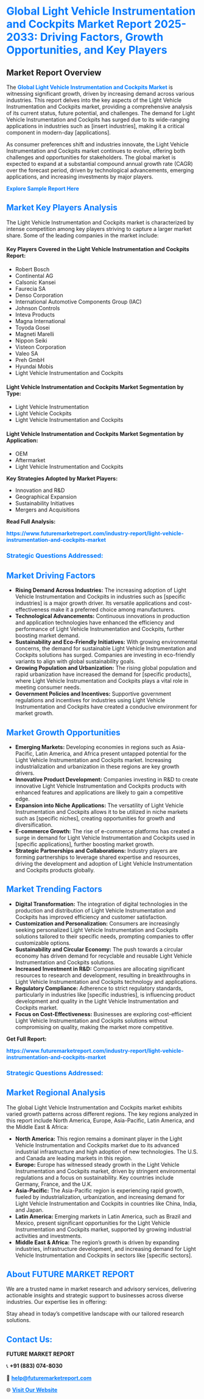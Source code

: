 <h1 style="color: #007BFF;">Global Light Vehicle Instrumentation and Cockpits Market Report 2025-2033: Driving Factors, Growth Opportunities, and Key Players</h1>

<section id="overview">
<h2>Market Report Overview</h2>
<p>The <a href="https://www.futuremarketreport.com/industry-report/light-vehicle-instrumentation-and-cockpits-market" style="color: #007BFF; text-decoration: none;"><strong>Global Light Vehicle Instrumentation and Cockpits Market</strong></a> is witnessing significant growth, driven by increasing demand across various industries. This report delves into the key aspects of the Light Vehicle Instrumentation and Cockpits market, providing a comprehensive analysis of its current status, future potential, and challenges. The demand for Light Vehicle Instrumentation and Cockpits has surged due to its wide-ranging applications in industries such as [insert industries], making it a critical component in modern-day [applications].</p>
<p>As consumer preferences shift and industries innovate, the Light Vehicle Instrumentation and Cockpits market continues to evolve, offering both challenges and opportunities for stakeholders. The global market is expected to expand at a substantial compound annual growth rate (CAGR) over the forecast period, driven by technological advancements, emerging applications, and increasing investments by major players.</p>
</section>

<section id="overview">
<p><a href="https://www.futuremarketreport.com/request-sample/reportId=110221" style="color: #007BFF; text-decoration: none;"><strong>Explore Sample Report Here</strong></a></p>
</section>

<section id="key-players">
<h2 style="color: #007BFF;">Market Key Players Analysis</h2>
<p>The Light Vehicle Instrumentation and Cockpits market is characterized by intense competition among key players striving to capture a larger market share. Some of the leading companies in the market include:</p>
<h4>Key Players Covered in the Light Vehicle Instrumentation and Cockpits Report:</h4>
<ul><li>Robert Bosch</li><li>Continental AG</li><li>Calsonic Kansei</li><li>Faurecia SA</li><li>Denso Corporation</li><li>International Automotive Components Group (IAC)</li><li>Johnson Controls</li><li>Inteva Products</li><li>Magna International</li><li>Toyoda Gosei</li><li>Magneti Marelli</li><li>Nippon Seiki</li><li>Visteon Corporation</li><li>Valeo SA</li><li>Preh GmbH</li><li>Hyundai Mobis</li><li>Light Vehicle Instrumentation and Cockpits</li></ul>
<h4>Light Vehicle Instrumentation and Cockpits Market Segmentation by Type:</h4>
<ul><li>Light Vehicle Instrumentation</li><li>Light Vehicle Cockpits</li><li>Light Vehicle Instrumentation and Cockpits</li></ul>

<h4>Light Vehicle Instrumentation and Cockpits Market Segmentation by Application:</h4>
<ul><li>OEM</li><li>Aftermarket</li><li>Light Vehicle Instrumentation and Cockpits</li></ul>
<p><strong>Key Strategies Adopted by Market Players:</strong></p>
<ul>
<li>Innovation and R&D</li>
<li>Geographical Expansion</li>
<li>Sustainability Initiatives</li>
<li>Mergers and Acquisitions</li>
</ul>
</section>

<section>
<p><strong>Read Full Analysis: </strong></p><a href="https://www.futuremarketreport.com/industry-report/light-vehicle-instrumentation-and-cockpits-market" style="color: #007BFF; text-decoration: none;"><strong>https://www.futuremarketreport.com/industry-report/light-vehicle-instrumentation-and-cockpits-market</strong></a>
<h3 style="color: #007BFF;">Strategic Questions Addressed:</h3>
</section>

<section id="driving-factors">
<h2 style="color: #007BFF;">Market Driving Factors</h2>
<ul>
<li><strong>Rising Demand Across Industries:</strong> The increasing adoption of Light Vehicle Instrumentation and Cockpits in industries such as [specific industries] is a major growth driver. Its versatile applications and cost-effectiveness make it a preferred choice among manufacturers.</li>
<li><strong>Technological Advancements:</strong> Continuous innovations in production and application technologies have enhanced the efficiency and performance of Light Vehicle Instrumentation and Cockpits, further boosting market demand.</li>
<li><strong>Sustainability and Eco-Friendly Initiatives:</strong> With growing environmental concerns, the demand for sustainable Light Vehicle Instrumentation and Cockpits solutions has surged. Companies are investing in eco-friendly variants to align with global sustainability goals.</li>
<li><strong>Growing Population and Urbanization:</strong> The rising global population and rapid urbanization have increased the demand for [specific products], where Light Vehicle Instrumentation and Cockpits plays a vital role in meeting consumer needs.</li>
<li><strong>Government Policies and Incentives:</strong> Supportive government regulations and incentives for industries using Light Vehicle Instrumentation and Cockpits have created a conducive environment for market growth.</li>
</ul>
</section>

<section id="growth-opportunities">
<h2 style="color: #007BFF;">Market Growth Opportunities</h2>
<ul>
<li><strong>Emerging Markets:</strong> Developing economies in regions such as Asia-Pacific, Latin America, and Africa present untapped potential for the Light Vehicle Instrumentation and Cockpits market. Increasing industrialization and urbanization in these regions are key growth drivers.</li>
<li><strong>Innovative Product Development:</strong> Companies investing in R&D to create innovative Light Vehicle Instrumentation and Cockpits products with enhanced features and applications are likely to gain a competitive edge.</li>
<li><strong>Expansion into Niche Applications:</strong> The versatility of Light Vehicle Instrumentation and Cockpits allows it to be utilized in niche markets such as [specific niches], creating opportunities for growth and diversification.</li>
<li><strong>E-commerce Growth:</strong> The rise of e-commerce platforms has created a surge in demand for Light Vehicle Instrumentation and Cockpits used in [specific applications], further boosting market growth.</li>
<li><strong>Strategic Partnerships and Collaborations:</strong> Industry players are forming partnerships to leverage shared expertise and resources, driving the development and adoption of Light Vehicle Instrumentation and Cockpits products globally.</li>
</ul>
</section>

<section id="trending-factors">
<h2 style="color: #007BFF;">Market Trending Factors</h2>
<ul>
<li><strong>Digital Transformation:</strong> The integration of digital technologies in the production and distribution of Light Vehicle Instrumentation and Cockpits has improved efficiency and customer satisfaction.</li>
<li><strong>Customization and Personalization:</strong> Consumers are increasingly seeking personalized Light Vehicle Instrumentation and Cockpits solutions tailored to their specific needs, prompting companies to offer customizable options.</li>
<li><strong>Sustainability and Circular Economy:</strong> The push towards a circular economy has driven demand for recyclable and reusable Light Vehicle Instrumentation and Cockpits solutions.</li>
<li><strong>Increased Investment in R&D:</strong> Companies are allocating significant resources to research and development, resulting in breakthroughs in Light Vehicle Instrumentation and Cockpits technology and applications.</li>
<li><strong>Regulatory Compliance:</strong> Adherence to strict regulatory standards, particularly in industries like [specific industries], is influencing product development and quality in the Light Vehicle Instrumentation and Cockpits market.</li>
<li><strong>Focus on Cost-Effectiveness:</strong> Businesses are exploring cost-efficient Light Vehicle Instrumentation and Cockpits solutions without compromising on quality, making the market more competitive.</li>
</ul>
</section>

<section>
<p><strong>Get Full Report: </strong></p><a href="https://www.futuremarketreport.com/industry-report/light-vehicle-instrumentation-and-cockpits-market" style="color: #007BFF; text-decoration: none;"><strong>https://www.futuremarketreport.com/industry-report/light-vehicle-instrumentation-and-cockpits-market</strong></a>
<h3 style="color: #007BFF;">Strategic Questions Addressed:</h3>
</section>


<section id="regional-analysis">
<h2 style="color: #007BFF;">Market Regional Analysis</h2>
<p>The global Light Vehicle Instrumentation and Cockpits market exhibits varied growth patterns across different regions. The key regions analyzed in this report include North America, Europe, Asia-Pacific, Latin America, and the Middle East & Africa:</p>
<ul>
<li><strong>North America:</strong> This region remains a dominant player in the Light Vehicle Instrumentation and Cockpits market due to its advanced industrial infrastructure and high adoption of new technologies. The U.S. and Canada are leading markets in this region.</li>
<li><strong>Europe:</strong> Europe has witnessed steady growth in the Light Vehicle Instrumentation and Cockpits market, driven by stringent environmental regulations and a focus on sustainability. Key countries include Germany, France, and the U.K.</li>
<li><strong>Asia-Pacific:</strong> The Asia-Pacific region is experiencing rapid growth, fueled by industrialization, urbanization, and increasing demand for Light Vehicle Instrumentation and Cockpits in countries like China, India, and Japan.</li>
<li><strong>Latin America:</strong> Emerging markets in Latin America, such as Brazil and Mexico, present significant opportunities for the Light Vehicle Instrumentation and Cockpits market, supported by growing industrial activities and investments.</li>
<li><strong>Middle East & Africa:</strong> The region’s growth is driven by expanding industries, infrastructure development, and increasing demand for Light Vehicle Instrumentation and Cockpits in sectors like [specific sectors].</li>
</ul>
</section>

<footer>
<h2 style="color: #007BFF;">About FUTURE MARKET REPORT</h2>
<p>We are a trusted name in market research and advisory services, delivering actionable insights and strategic support to businesses across diverse industries. Our expertise lies in offering:</p>

<p>Stay ahead in today’s competitive landscape with our tailored research solutions.</p>

<h2 style="color: #007BFF;">Contact Us:</h2>
<p><strong>FUTURE MARKET REPORT</strong></p>
<p>📞 <strong>+91 (883) 074-8030</strong></p>
<p>📧 <strong><a href="mailto:help@futuremarketreport.com" style="color: #007BFF;">help@futuremarketreport.com</a></strong></p>
<p>🌐 <strong><a href="https://www.futuremarketreport.com/" style="color: #007BFF;">Visit Our Website</a></strong></p>
</footer>